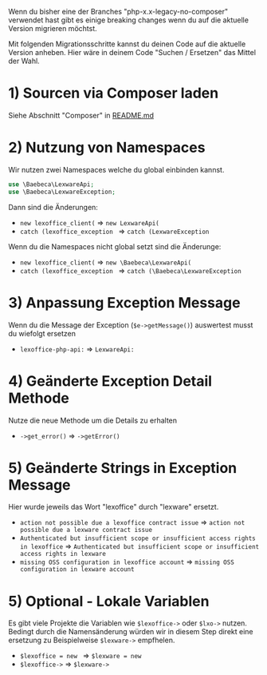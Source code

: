 Wenn du bisher eine der Branches "php-x.x-legacy-no-composer" verwendet hast gibt es einige breaking changes wenn du auf die aktuelle Version migrieren möchtst.

Mit folgenden Migrationsschritte kannst du deinen Code auf die aktuelle Version anheben.
Hier wäre in deinem Code "Suchen / Ersetzen" das Mittel der Wahl.

# 1) Sourcen via Composer laden
Siehe Abschnitt "Composer" in [README.md](./README.md)

# 2) Nutzung von Namespaces
Wir nutzen zwei Namespaces welche du global einbinden kannst. 
```PHP
use \Baebeca\LexwareApi;
use \Baebeca\LexwareException;
```
Dann sind die Änderungen:
- ```new lexoffice_client(``` => ```new LexwareApi(``` 
- ```catch (lexoffice_exception ``` => ```catch (LexwareException ```

Wenn du die Namespaces nicht global setzt sind die Änderunge:
- ```new lexoffice_client(``` => ```new \Baebeca\LexwareApi(```
- ```catch (lexoffice_exception ``` => ```catch (\Baebeca\LexwareException ```

# 3) Anpassung Exception Message
Wenn du die Message der Exception (```$e->getMessage()```) auswertest musst du wiefolgt ersetzen
- ```lexoffice-php-api:``` => ```LexwareApi:``` 

# 4) Geänderte Exception Detail Methode
Nutze die neue Methode um die Details zu erhalten
- ```->get_error()``` => ```->getError()``` 

# 5) Geänderte Strings in Exception Message
Hier wurde jeweils das Wort "lexoffice" durch "lexware" ersetzt.
- ```action not possible due a lexoffice contract issue``` => ```action not possible due a lexware contract issue```
- ```Authenticated but insufficient scope or insufficient access rights in lexoffice``` => ```Authenticated but insufficient scope or insufficient access rights in lexware```
- ```missing OSS configuration in lexoffice account``` => ```missing OSS configuration in lexware account```

# 5) Optional - Lokale Variablen
Es gibt viele Projekte die Variablen wie ```$lexoffice->``` oder ```$lxo->``` nutzen. 
Bedingt durch die Namensänderung würden wir in diesem Step direkt eine ersetzung zu 
Beispielweise ```$lexware->``` empfhelen.  

- ```$lexoffice = new ``` => ```$lexware = new ```
- ```$lexoffice->``` => ```$lexware->``` 